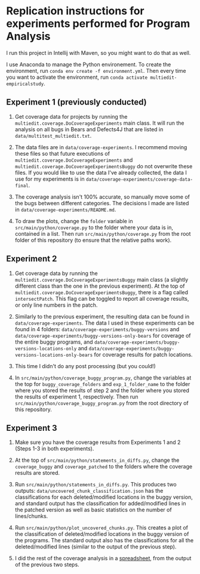 # Replication instructions for experiments performed for Program Analysis

I run this project in Intellij with Maven, so you might want to do that as well.

I use Anaconda to manage the Python environement.
To create the environment, run `conda env create -f environment.yml`.
Then every time you want to activate the environment, run `conda activate multiedit-empiricalstudy`.

## Experiment 1 (previously conducted)

 1) Get coverage data for projects by running the `multiedit.coverage.DoCoverageExperiments` main class.
 It will run the analysis on all bugs in Bears and Defects4J that are listed in `data/multitest_multiedit.txt`.
    
 2) The data files are in `data/coverage-experiments`. 
 I recommend moving these files so that future executions of `multiedit.coverage.DoCoverageExperiments` and `multiedit.coverage.DoCoverageExperimentsBuggy`
 do not overwrite these files.
 If you would like to use the data I've already collected, the data I use for my experiments is in `data/coverage-experiments/coverage-data-final`.
 
 3) The coverage analysis isn't 100% accurate, so manually move some of the bugs between different categories.
 The decisions I made are listed in `data/coverage-experiments/README.md`.
 
 4) To draw the plots, change the `folder` variable in `src/main/python/coverage.py` to the folder where your data is in, contained in a list.
 Then run `src/main/python/coverage.py` from the root folder of this repository (to ensure that the relative paths work).
 
 ## Experiment 2
 
 1) Get coverage data by running the `multiedit.coverage.DoCoverageExperimentsBuggy` main class (a slightly different class than the one in the previous experiment).
 At the top of `multiedit.coverage.DoCoverageExperimentsBuggy`, there is a flag called `intersectPatch`.
 This flag can be toggled to report all coverage results, or only line numbers in the patch.
 
 2) Similarly to the previous experiment, the resulting data can be found in `data/coverage-experiments`.
 The data I used in these experiments can be found in 4 folders:
 `data/coverage-experiments/buggy-versions` and `data/coverage-experiments/buggy-versions-only-bears` for coverage of the entire buggy programs,
 and `data/coverage-experiments/buggy-versions-locations-only` and `data/coverage-experiments/buggy-versions-locations-only-bears` for coverage results for patch locations.
 
 3) This time I didn't do any post processing (but you could!)
 
 4) In `src/main/python/coverage_buggy_program.py`, 
 change the variables at the top for `buggy_coverage_folders` and `exp_1_folder_name` to the folder where you stored the results of step 2 and the folder where you stored the results of experiment 1, respectively.
 Then run `src/main/python/coverage_buggy_program.py` from the root directory of this repository.
 
 ## Experiment 3
 
1) Make sure you have the coverage results from Experiments 1 and 2 (Steps 1-3 in both experiments).

2) At the top of `src/main/python/statements_in_diffs.py`, change the `coverage_buggy` and `coverage_patched` to the folders where the coverage results are stored.

3) Run `src/main/python/statements_in_diffs.py`. 
This produces two outputs: 
`data/uncovered_chunk_classification.json` has the classifications for each deleted/modified locations in the buggy version,
and standard output has the classification for added/modified lines in the patched version as well as basic statistics on the number of lines/chunks.

4) Run `src/main/python/plot_uncovered_chunks.py`. 
This creates a plot of the classification of deleted/modified locations in the buggy version of the programs.
The standard output also has the classifications for all the deleted/modified lines (similar to the output of the previous step).

5) I did the rest of the coverage analysis in a 
[spreadsheet](https://docs.google.com/spreadsheets/d/1PXAEy49vldKyyyk8YjQsgsCblVRyJ-KStf9UGelPIj8/edit?usp=sharing),
 from the output of the previous two steps.
